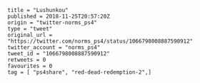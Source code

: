 ```
title = "Lushunkou"
published = 2018-11-25T20:57:20Z
origin = "twitter-norms_ps4"
type = "tweet"
original_url = "https://twitter.com/norms_ps4/status/1066798008887590912"
twitter_account = "norms_ps4"
tweet_id = "1066798008887590912"
retweets = 0
favourites = 0
tag = [ "ps4share", "red-dead-redemption-2",]
```

<p class='image'><img src='https://mnf.m17s.net/2018/11/25/Ds4HIiAWkAAkclc.jpg' alt=''></p>

